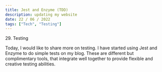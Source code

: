 ```yaml
---
title: Jest and Enzyme (TDD)
description: updating my website
date: 22 / 06 / 2022
tags: ["Tech", "Testing"]
---
```


<p>29. Testing</p>

<p> 
Today, I would like to share more on testing. I have started using Jest and Enzyme to do simple tests on my blog. These are different but complimentary tools, that integrate well together to provide flexible and creative testing abilities.
</p>
<img src="/Blog/20220621.png" alt="">

